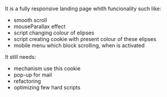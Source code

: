 It is a fully responsive landing page whith funcionality such like:
- smooth scroll
- mouseParallax effect
- script changing colour of elipses
- script creating cookie with present colour of these elipses
- mobile menu which block scrolling, when is activated

It still needs:
- mechanism use this cookie
- pop-up for mail
- refactoring
- optimizing few hard scripts
